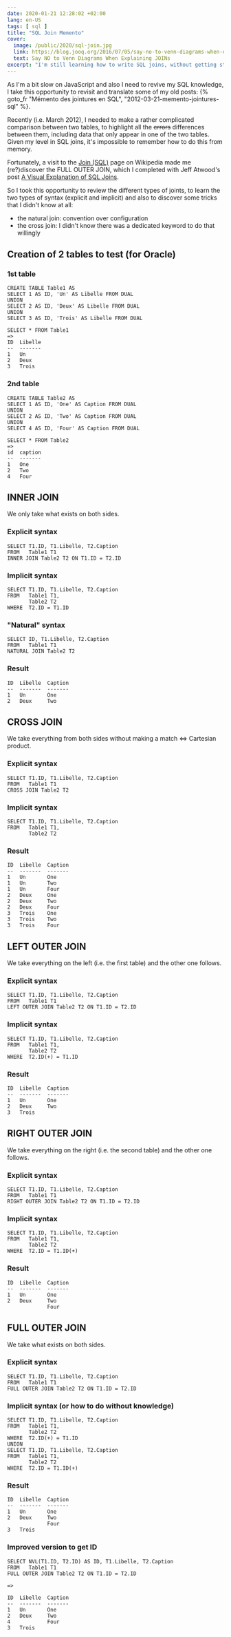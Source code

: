 ```yaml
---
date: 2020-01-21 12:28:02 +02:00
lang: en-US
tags: [ sql ]
title: "SQL Join Memento"
cover:
  image: /public/2020/sql-join.jpg
  link: https://blog.jooq.org/2016/07/05/say-no-to-venn-diagrams-when-explaining-joins/
  text: Say NO to Venn Diagrams When Explaining JOINs
excerpt: "I'm still learning how to write SQL joins, without getting stuck with a basic «WHERE Table1.Foreign_ID = Table2.ID»..."
---
```


<div class="encart">

As I'm a bit slow on JavaScript and also I need to revive my SQL knowledge, I take this opportunity to revisit and translate some of my old posts: {% goto_fr "Mémento des jointures en SQL", "2012-03-21-memento-jointures-sql" %}.

</div>

Recently (i.e. March 2012), I needed to make a rather complicated comparison between two tables, to highlight all the <s>errors</s> differences between them, including data that only appear in one of the two tables. Given my level in SQL joins, it's impossible to remember how to do this from memory.

Fortunately, a visit to the [Join (SQL)](https://en.wikipedia.org/wiki/Join_(SQL)) page on Wikipedia made me (re?)discover the FULL OUTER JOIN, which I completed with Jeff Atwood's post [A Visual Explanation of SQL Joins](http://www.codinghorror.com/blog/2007/10/a-visual-explanation-of-sql-joins.html).

So I took this opportunity to review the different types of joints, to learn the two types of syntax (explicit and implicit) and also to discover some tricks that I didn't know at all:

* the natural join: convention over configuration
* the cross join: I didn't know there was a dedicated keyword to do that willingly


## Creation of 2 tables to test (for Oracle)

### 1st table

```
CREATE TABLE Table1 AS
SELECT 1 AS ID, 'Un' AS Libelle FROM DUAL
UNION
SELECT 2 AS ID, 'Deux' AS Libelle FROM DUAL
UNION
SELECT 3 AS ID, 'Trois' AS Libelle FROM DUAL

SELECT * FROM Table1
=>
ID  Libelle
--  -------
1   Un
2   Deux
3   Trois
```

### 2nd table

```
CREATE TABLE Table2 AS
SELECT 1 AS ID, 'One' AS Caption FROM DUAL
UNION
SELECT 2 AS ID, 'Two' AS Caption FROM DUAL
UNION
SELECT 4 AS ID, 'Four' AS Caption FROM DUAL

SELECT * FROM Table2
=>
id  caption
--  -------
1   One
2   Two
4   Four
```


## INNER JOIN

We only take what exists on both sides.

### Explicit syntax

```
SELECT T1.ID, T1.Libelle, T2.Caption
FROM   Table1 T1
INNER JOIN Table2 T2 ON T1.ID = T2.ID
```

### Implicit syntax

```
SELECT T1.ID, T1.Libelle, T2.Caption
FROM   Table1 T1,
       Table2 T2
WHERE  T2.ID = T1.ID
```

### "Natural" syntax

```
SELECT ID, T1.Libelle, T2.Caption
FROM   Table1 T1
NATURAL JOIN Table2 T2
```

### Result

```
ID  Libelle  Caption
--  -------  -------
1   Un       One
2   Deux     Two
```


## CROSS JOIN

We take everything from both sides without making a match <=> Cartesian product.


### Explicit syntax

```
SELECT T1.ID, T1.Libelle, T2.Caption
FROM   Table1 T1
CROSS JOIN Table2 T2
```

### Implicit syntax

```
SELECT T1.ID, T1.Libelle, T2.Caption
FROM   Table1 T1,
       Table2 T2
```

### Result

```
ID  Libelle  Caption
--  -------  -------
1   Un       One
1   Un       Two
1   Un       Four
2   Deux     One
2   Deux     Two
2   Deux     Four
3   Trois    One
3   Trois    Two
3   Trois    Four
```


## LEFT OUTER JOIN

We take everything on the left (i.e. the first table) and the other one follows.

### Explicit syntax

```
SELECT T1.ID, T1.Libelle, T2.Caption
FROM   Table1 T1
LEFT OUTER JOIN Table2 T2 ON T1.ID = T2.ID
```

### Implicit syntax

```
SELECT T1.ID, T1.Libelle, T2.Caption
FROM   Table1 T1,
       Table2 T2
WHERE  T2.ID(+) = T1.ID
```

### Result

```
ID  Libelle  Caption
--  -------  -------
1   Un       One
2   Deux     Two
3   Trois
```


## RIGHT OUTER JOIN

We take everything on the right (i.e. the second table) and the other one follows.

### Explicit syntax

```
SELECT T1.ID, T1.Libelle, T2.Caption
FROM   Table1 T1
RIGHT OUTER JOIN Table2 T2 ON T1.ID = T2.ID
```

### Implicit syntax

```
SELECT T1.ID, T1.Libelle, T2.Caption
FROM   Table1 T1,
       Table2 T2
WHERE  T2.ID = T1.ID(+)
```

### Result

```
ID  Libelle  Caption
--  -------  -------
1   Un       One
2   Deux     Two
             Four
```


## FULL OUTER JOIN

We take what exists on both sides.

### Explicit syntax

```
SELECT T1.ID, T1.Libelle, T2.Caption
FROM   Table1 T1
FULL OUTER JOIN Table2 T2 ON T1.ID = T2.ID
```

### Implicit syntax (or how to do without knowledge)

```
SELECT T1.ID, T1.Libelle, T2.Caption
FROM   Table1 T1,
       Table2 T2
WHERE  T2.ID(+) = T1.ID
UNION
SELECT T1.ID, T1.Libelle, T2.Caption
FROM   Table1 T1,
       Table2 T2
WHERE  T2.ID = T1.ID(+)
```

### Result

```
ID  Libelle  Caption
--  -------  -------
1   Un       One
2   Deux     Two
             Four
3   Trois
```

### Improved version to get ID

```
SELECT NVL(T1.ID, T2.ID) AS ID, T1.Libelle, T2.Caption
FROM   Table1 T1
FULL OUTER JOIN Table2 T2 ON T1.ID = T2.ID

=>

ID  Libelle  Caption
--  -------  -------
1   Un       One
2   Deux     Two
4            Four
3   Trois
```
